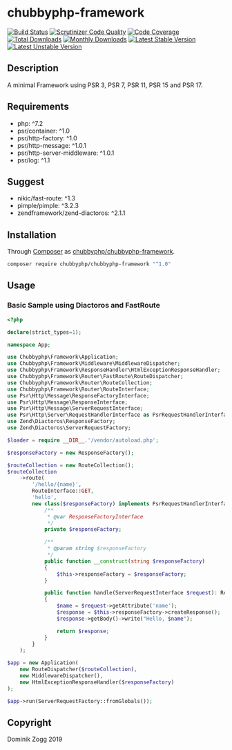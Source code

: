 # chubbyphp-framework

[![Build Status](https://api.travis-ci.org/chubbyphp/chubbyphp-framework.png?branch=master)](https://travis-ci.org/chubbyphp/chubbyphp-framework)
[![Scrutinizer Code Quality](https://scrutinizer-ci.com/g/chubbyphp/chubbyphp-framework/badges/quality-score.png?b=master)](https://scrutinizer-ci.com/g/chubbyphp/chubbyphp-framework/?branch=master)
[![Code Coverage](https://scrutinizer-ci.com/g/chubbyphp/chubbyphp-framework/badges/coverage.png?b=master)](https://scrutinizer-ci.com/g/chubbyphp/chubbyphp-framework/?branch=master)
[![Total Downloads](https://poser.pugx.org/chubbyphp/chubbyphp-framework/downloads.png)](https://packagist.org/packages/chubbyphp/chubbyphp-framework)
[![Monthly Downloads](https://poser.pugx.org/chubbyphp/chubbyphp-framework/d/monthly)](https://packagist.org/packages/chubbyphp/chubbyphp-framework)
[![Latest Stable Version](https://poser.pugx.org/chubbyphp/chubbyphp-framework/v/stable.png)](https://packagist.org/packages/chubbyphp/chubbyphp-framework)
[![Latest Unstable Version](https://poser.pugx.org/chubbyphp/chubbyphp-framework/v/unstable)](https://packagist.org/packages/chubbyphp/chubbyphp-framework)

## Description

A minimal Framework using PSR 3, PSR 7, PSR 11, PSR 15 and PSR 17.

## Requirements

 * php: ^7.2
 * psr/container: ^1.0
 * psr/http-factory: ^1.0
 * psr/http-message: ^1.0.1
 * psr/http-server-middleware: ^1.0.1
 * psr/log: ^1.1

## Suggest

 * nikic/fast-route: ^1.3
 * pimple/pimple: ^3.2.3
 * zendframework/zend-diactoros: ^2.1.1

## Installation

Through [Composer](http://getcomposer.org) as [chubbyphp/chubbyphp-framework][1].

```sh
composer require chubbyphp/chubbyphp-framework "^1.0"
```

## Usage

### Basic Sample using Diactoros and FastRoute

```php
<?php

declare(strict_types=1);

namespace App;

use Chubbyphp\Framework\Application;
use Chubbyphp\Framework\Middleware\MiddlewareDispatcher;
use Chubbyphp\Framework\ResponseHandler\HtmlExceptionResponseHandler;
use Chubbyphp\Framework\Router\FastRoute\RouteDispatcher;
use Chubbyphp\Framework\Router\RouteCollection;
use Chubbyphp\Framework\Router\RouteInterface;
use Psr\Http\Message\ResponseFactoryInterface;
use Psr\Http\Message\ResponseInterface;
use Psr\Http\Message\ServerRequestInterface;
use Psr\Http\Server\RequestHandlerInterface as PsrRequestHandlerInterface;
use Zend\Diactoros\ResponseFactory;
use Zend\Diactoros\ServerRequestFactory;

$loader = require __DIR__.'/vendor/autoload.php';

$responseFactory = new ResponseFactory();

$routeCollection = new RouteCollection();
$routeCollection
    ->route(
        '/hello/{name}',
        RouteInterface::GET,
        'hello',
        new class($responseFactory) implements PsrRequestHandlerInterface {
            /**
             * @var ResponseFactoryInterface
             */
            private $responseFactory;

            /**
             * @param string $responseFactory
             */
            public function __construct(string $responseFactory)
            {
                $this->responseFactory = $responseFactory;
            }

            public function handle(ServerRequestInterface $request): ResponseInterface
            {
                $name = $request->getAttribute('name');
                $response = $this->responseFactory->createResponse();
                $response->getBody()->write("Hello, $name");

                return $response;
            }
        }
    );

$app = new Application(
    new RouteDispatcher($routeCollection),
    new MiddlewareDispatcher(),
    new HtmlExceptionResponseHandler($responseFactory)
);

$app->run(ServerRequestFactory::fromGlobals());
```

## Copyright

Dominik Zogg 2019

[1]: https://packagist.org/packages/chubbyphp/chubbyphp-framework
